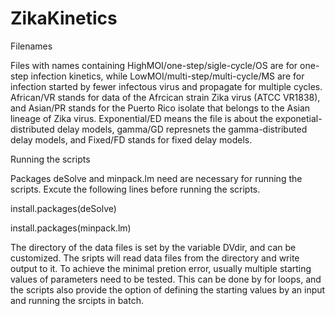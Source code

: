 # ZikaKinetics
Filenames

Files with names containing HighMOI/one-step/sigle-cycle/OS are for one-step infection kinetics, while LowMOI/multi-step/multi-cycle/MS are for infection started by fewer infectous virus and propagate for multiple cycles. African/VR stands for data of the Afrcican strain Zika virus (ATCC VR1838), and Asian/PR stands for the Puerto Rico isolate that belongs to the Asian lineage of Zika virus. Exponential/ED means the file is about the exponetial-distributed delay models, gamma/GD represnets the gamma-distributed delay models, and Fixed/FD stands for fixed delay models.

Running the scripts

Packages deSolve and minpack.lm need are necessary for running the scripts. Excute the following lines before running the scripts.

  install.packages(deSolve)
  
  install.packages(minpack.lm)
  
The directory of the data files is set by the variable DVdir, and can be customized. The sripts will read data files from the directory and write output to it.
To achieve the minimal pretion error, usually multiple starting values of parameters need to be tested. This can be done by for loops, and the scripts also provide the option of defining the starting values by an input and running the srcipts in batch.

